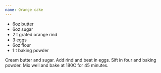 ```yaml
---
name: Orange cake
---
```


* 6oz butter
* 6oz sugar
* 2 t grated orange rind
* 3 eggs
* 6oz flour
* 1 t baking powder

Cream butter and sugar.  Add rind and beat in eggs.  Sift in four and baking powder.  Mix well and bake at 180C for 45 minutes.


